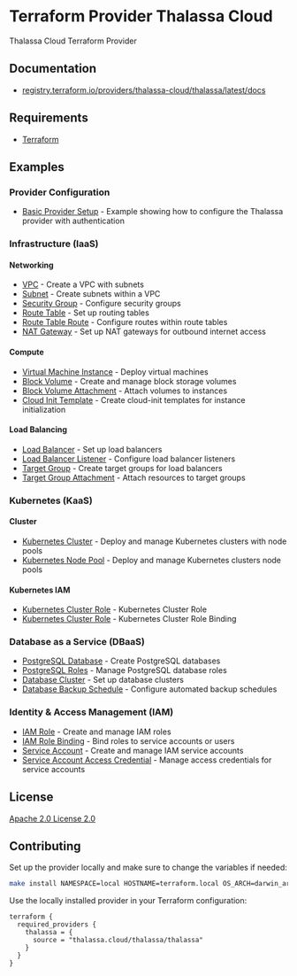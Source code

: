 # Terraform Provider Thalassa Cloud

Thalassa Cloud Terraform Provider

## Documentation

- [registry.terraform.io/providers/thalassa-cloud/thalassa/latest/docs](https://registry.terraform.io/providers/thalassa-cloud/thalassa/latest/docs)

## Requirements

- [Terraform](https://developer.hashicorp.com/terraform/install)

## Examples

### Provider Configuration

- [Basic Provider Setup](./examples/provider/) - Example showing how to configure the Thalassa provider with authentication

### Infrastructure (IaaS)

#### Networking
- [VPC](./examples/resources/thalassa_vpc/) - Create a VPC with subnets
- [Subnet](./examples/resources/thalassa_subnet/) - Create subnets within a VPC
- [Security Group](./examples/resources/thalassa_security_group/) - Configure security groups
- [Route Table](./examples/resources/thalassa_route_table/) - Set up routing tables
- [Route Table Route](./examples/resources/thalassa_route_table_route/) - Configure routes within route tables
- [NAT Gateway](./examples/resources/thalassa_natgateway/) - Set up NAT gateways for outbound internet access

#### Compute
- [Virtual Machine Instance](./examples/resources/thalassa_virtual_machine_instance/) - Deploy virtual machines
- [Block Volume](./examples/resources/thalassa_block_volume/) - Create and manage block storage volumes
- [Block Volume Attachment](./examples/resources/thalassa_block_volume_attachment/) - Attach volumes to instances
- [Cloud Init Template](./examples/resources/thalassa_cloud_init_template/) - Create cloud-init templates for instance initialization

#### Load Balancing
- [Load Balancer](./examples/resources/thalassa_loadbalancer/) - Set up load balancers
- [Load Balancer Listener](./examples/resources/thalassa_loadbalancer_listener/) - Configure load balancer listeners
- [Target Group](./examples/resources/thalassa_target_group/) - Create target groups for load balancers
- [Target Group Attachment](./examples/resources/thalassa_target_group_attachment/) - Attach resources to target groups

### Kubernetes (KaaS)

#### Cluster
- [Kubernetes Cluster](./examples/resources/thalassa_kubernetes/) - Deploy and manage Kubernetes clusters with node pools
- [Kubernetes Node Pool](./examples/resources/thalassa_kubernetes_node_pool/) - Deploy and manage Kubernetes clusters node pools

#### Kubernetes IAM
- [Kubernetes Cluster Role](./examples/resources/thalassa_kubernetes_cluster_role/) - Kubernetes Cluster Role
- [Kubernetes Cluster Role](./examples/resources/thalassa_kubernetes_cluster_role_binding/) - Kubernetes Cluster Role Binding

### Database as a Service (DBaaS)
- [PostgreSQL Database](./examples/resources/thalassa_dbaas_pg_database/) - Create PostgreSQL databases
- [PostgreSQL Roles](./examples/resources/thalassa_dbaas_pg_roles/) - Manage PostgreSQL database roles
- [Database Cluster](./examples/resources/thalassa_dbaas_db_cluster/) - Set up database clusters
- [Database Backup Schedule](./examples/resources/thalassa_dbaas_db_backupschedule/) - Configure automated backup schedules

### Identity & Access Management (IAM)
- [IAM Role](./examples/resources/thalassa_iam_role/) - Create and manage IAM roles
- [IAM Role Binding](./examples/resources/thalassa_iam_role_binding/) - Bind roles to service accounts or users
- [Service Account](./examples/resources/thalassa_iam_service_account/) - Create and manage IAM service accounts
- [Service Account Access Credential](./examples/resources/thalassa_iam_service_account_access_credential/) - Manage access credentials for service accounts

## License

[Apache 2.0 License 2.0](lICENSE)

## Contributing

Set up the provider locally and make sure to change the variables if needed:
```bash
make install NAMESPACE=local HOSTNAME=terraform.local OS_ARCH=darwin_arm64
```

Use the locally installed provider in your Terraform configuration:
```hcl
terraform {
  required_providers {
    thalassa = {
      source = "thalassa.cloud/thalassa/thalassa"
    }
  }
}
```
